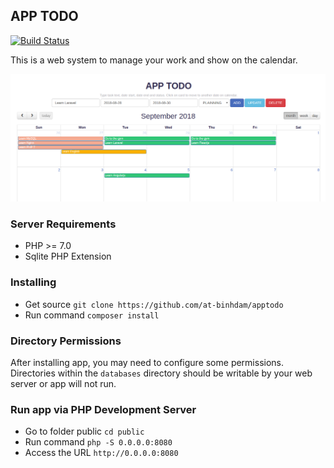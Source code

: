 ## APP TODO
[![Build Status](https://travis-ci.org/at-binhdam/apptodo.svg?branch=master)](https://travis-ci.org/at-binhdam/apptodo)

This is a web system to manage your work and show on the calendar.

[![Screenshot](https://raw.githubusercontent.com/at-binhdam/apptodo/master/public/images/app.png)]()

### Server Requirements
- PHP >= 7.0
- Sqlite PHP Extension

### Installing
- Get source `git clone https://github.com/at-binhdam/apptodo`
- Run command `composer install`

### Directory Permissions
After installing app, you may need to configure some permissions. Directories within the `databases` directory should be writable by your web server or app will not run.

### Run app via PHP Development Server
- Go to folder public `cd public`
- Run command `php -S 0.0.0.0:8080`
- Access the URL `http://0.0.0.0:8080`

